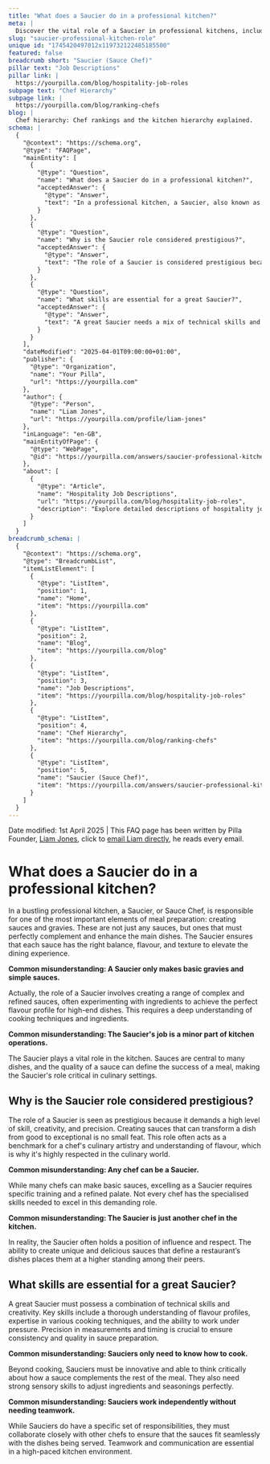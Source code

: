 ```yaml
---
title: "What does a Saucier do in a professional kitchen?"
meta: |
  Discover the vital role of a Saucier in professional kitchens, including their responsibilities in crafting complex sauces and the skills required for this prestigious position.
slug: "saucier-professional-kitchen-role"
unique id: "1745420497012x119732122485185500"
featured: false
breadcrumb short: "Saucier (Sauce Chef)"
pillar text: "Job Descriptions"
pillar link: |
  https://yourpilla.com/blog/hospitality-job-roles
subpage text: "Chef Hierarchy"
subpage link: |
  https://yourpilla.com/blog/ranking-chefs
blog: |
  Chef hierarchy: Chef rankings and the kitchen hierarchy explained.
schema: |
  {
    "@context": "https://schema.org",
    "@type": "FAQPage",
    "mainEntity": [
      {
        "@type": "Question",
        "name": "What does a Saucier do in a professional kitchen?",
        "acceptedAnswer": {
          "@type": "Answer",
          "text": "In a professional kitchen, a Saucier, also known as a Sauce Chef, is crucial for preparing sauces and gravies that complement main dishes. They focus on achieving the right balance, flavour, and texture for each sauce to enhance the dining experience. Moreover, a Saucier's role involves creating a variety of complex sauces and is vital for the overall success of kitchen operations."
        }
      },
      {
        "@type": "Question",
        "name": "Why is the Saucier role considered prestigious?",
        "acceptedAnswer": {
          "@type": "Answer",
          "text": "The role of a Saucier is considered prestigious because it requires a high level of skill, creativity, and precision. They are responsible for creating sauces that elevate a dish from good to exceptional, often serving as a benchmark for a chef's culinary artistry and flavour understanding."
        }
      },
      {
        "@type": "Question",
        "name": "What skills are essential for a great Saucier?",
        "acceptedAnswer": {
          "@type": "Answer",
          "text": "A great Saucier needs a mix of technical skills and creativity, including an in-depth understanding of flavour profiles, cooking techniques, and the ability to work under pressure. They must also possess strong sensory skills to fine-tune ingredients and seasonings, and the ability to work well with other chefs is crucial."
        }
      }
    ],
    "dateModified": "2025-04-01T09:00:00+01:00",
    "publisher": {
      "@type": "Organization",
      "name": "Your Pilla",
      "url": "https://yourpilla.com"
    },
    "author": {
      "@type": "Person",
      "name": "Liam Jones",
      "url": "https://yourpilla.com/profile/liam-jones"
    },
    "inLanguage": "en-GB",
    "mainEntityOfPage": {
      "@type": "WebPage",
      "@id": "https://yourpilla.com/answers/saucier-professional-kitchen-role"
    },
    "about": [
      {
        "@type": "Article",
        "name": "Hospitality Job Descriptions",
        "url": "https://yourpilla.com/blog/hospitality-job-roles",
        "description": "Explore detailed descriptions of hospitality job roles including duties and tasks, helping businesses decide on specific roles."
      }
    ]
  }
breadcrumb_schema: |
  {
    "@context": "https://schema.org",
    "@type": "BreadcrumbList",
    "itemListElement": [
      {
        "@type": "ListItem",
        "position": 1,
        "name": "Home",
        "item": "https://yourpilla.com"
      },
      {
        "@type": "ListItem",
        "position": 2,
        "name": "Blog",
        "item": "https://yourpilla.com/blog"
      },
      {
        "@type": "ListItem",
        "position": 3,
        "name": "Job Descriptions",
        "item": "https://yourpilla.com/blog/hospitality-job-roles"
      },
      {
        "@type": "ListItem",
        "position": 4,
        "name": "Chef Hierarchy",
        "item": "https://yourpilla.com/blog/ranking-chefs"
      },
      {
        "@type": "ListItem",
        "position": 5,
        "name": "Saucier (Sauce Chef)",
        "item": "https://yourpilla.com/answers/saucier-professional-kitchen-role"
      }
    ]
  }
---
```


Date modified: 1st April 2025 | This FAQ page has been written by Pilla Founder, [Liam Jones](https://yourpilla.com/profile/liam-jones), click to [email Liam directly](https://mailto:liam@yourpilla.com), he reads every email.

# What does a Saucier do in a professional kitchen?

In a bustling professional kitchen, a Saucier, or Sauce Chef, is responsible for one of the most important elements of meal preparation: creating sauces and gravies. These are not just any sauces, but ones that must perfectly complement and enhance the main dishes. The Saucier ensures that each sauce has the right balance, flavour, and texture to elevate the dining experience.

**Common misunderstanding: A Saucier only makes basic gravies and simple sauces.**

Actually, the role of a Saucier involves creating a range of complex and refined sauces, often experimenting with ingredients to achieve the perfect flavour profile for high-end dishes. This requires a deep understanding of cooking techniques and ingredients.

**Common misunderstanding: The Saucier's job is a minor part of kitchen operations.**

The Saucier plays a vital role in the kitchen. Sauces are central to many dishes, and the quality of a sauce can define the success of a meal, making the Saucier's role critical in culinary settings.

## Why is the Saucier role considered prestigious?

The role of a Saucier is seen as prestigious because it demands a high level of skill, creativity, and precision. Creating sauces that can transform a dish from good to exceptional is no small feat. This role often acts as a benchmark for a chef's culinary artistry and understanding of flavour, which is why it's highly respected in the culinary world.

**Common misunderstanding: Any chef can be a Saucier.**

While many chefs can make basic sauces, excelling as a Saucier requires specific training and a refined palate. Not every chef has the specialised skills needed to excel in this demanding role.

**Common misunderstanding: The Saucier is just another chef in the kitchen.**

In reality, the Saucier often holds a position of influence and respect. The ability to create unique and delicious sauces that define a restaurant’s dishes places them at a higher standing among their peers.

## What skills are essential for a great Saucier?

A great Saucier must possess a combination of technical skills and creativity. Key skills include a thorough understanding of flavour profiles, expertise in various cooking techniques, and the ability to work under pressure. Precision in measurements and timing is crucial to ensure consistency and quality in sauce preparation.

**Common misunderstanding: Sauciers only need to know how to cook.**

Beyond cooking, Sauciers must be innovative and able to think critically about how a sauce complements the rest of the meal. They also need strong sensory skills to adjust ingredients and seasonings perfectly.

**Common misunderstanding: Sauciers work independently without needing teamwork.**

While Sauciers do have a specific set of responsibilities, they must collaborate closely with other chefs to ensure that the sauces fit seamlessly with the dishes being served. Teamwork and communication are essential in a high-paced kitchen environment.